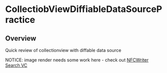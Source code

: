 #  CollectiobViewDiffiableDataSourcePractice

## Overview
Quick review of collectionview with diffable data source

NOTICE: image render needs some work here - check out [NFCWriter Search VC](https://github.com/VPhung24/NfcWriter)

